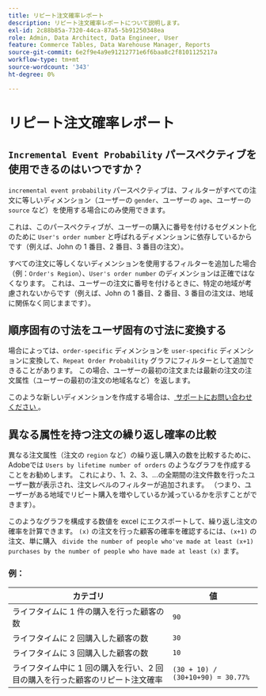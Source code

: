 ```yaml
---
title: リピート注文確率レポート
description: リピート注文確率レポートについて説明します。
exl-id: 2c88b85a-7320-44ca-87a5-5b91250348ea
role: Admin, Data Architect, Data Engineer, User
feature: Commerce Tables, Data Warehouse Manager, Reports
source-git-commit: 6e2f9e4a9e91212771e6f6baa8c2f8101125217a
workflow-type: tm+mt
source-wordcount: '343'
ht-degree: 0%

---
```


# リピート注文確率レポート

## `Incremental Event Probability` パースペクティブを使用できるのはいつですか？

`incremental event probability` パースペクティブは、フィルターがすべての注文に等しいディメンション（ユーザーの `gender`、ユーザーの `age`、ユーザーの `source` など）を使用する場合にのみ使用できます。

これは、このパースペクティブが、ユーザーの購入に番号を付けるセグメント化のために `User's order number` と呼ばれるディメンションに依存しているからです（例えば、John の 1 番目、2 番目、3 番目の注文）。

すべての注文に等しくないディメンションを使用するフィルターを追加した場合（例：`Order's Region`）、`User's order number` のディメンションは正確ではなくなります。 これは、ユーザーの注文に番号を付けるときに、特定の地域が考慮されないからです（例えば、John の 1 番目、2 番目、3 番目の注文は、地域に関係なく同じままです）。

## 順序固有の寸法をユーザ固有の寸法に変換する

場合によっては、`order-specific` ディメンションを `user-specific` ディメンションに変換して、`Repeat Order Probability` グラフにフィルターとして追加できることがあります。 この場合、ユーザーの最初の注文または最新の注文の注文属性（ユーザーの最初の注文の地域名など）を返します。

このような新しいディメンションを作成する場合は、[ サポートにお問い合わせください ](https://experienceleague.adobe.com/docs/commerce-knowledge-base/kb/troubleshooting/miscellaneous/mbi-service-policies.html?lang=ja)。

## 異なる属性を持つ注文の繰り返し確率の比較

異なる注文属性（注文の `region` など）の繰り返し購入の数を比較するために、Adobeでは `Users by lifetime number of orders` のようなグラフを作成することをお勧めします。 これにより、1、2、3、...の全期間の注文件数を行ったユーザー数が表示され、注文レベルのフィルターが追加されます。 （つまり、ユーザーがある地域でリピート購入を増やしているか減っているかを示すことができます）。

このようなグラフを構成する数値を excel にエクスポートして、繰り返し注文の確率を計算できます。 `(x)` の注文を行った顧客の確率を確認するには、`(x+1)` の注文、単に購入 ` divide the number of people who've made at least (x+1) purchases by the number of people who have made at least (x)` ます。

### 例：

| カテゴリ | 値 |
|---|---|
| ライフタイムに 1 件の購入を行った顧客の数 | `90` |
| ライフタイムに 2 回購入した顧客の数 | `30` |
| ライフタイムに 3 回購入した顧客の数 | `10` |
| ライフタイム中に 1 回の購入を行い、2 回目の購入を行った顧客のリピート注文確率 | `(30 + 10) / (30+10+90) = 30.77%` |
